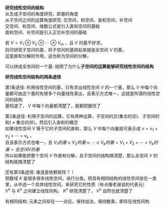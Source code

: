 **研究线性空间的结构**  
从生成子空间的角度研究，即基的角度  
从子空间之间的运算角度研究: 交空间，和空间，直和空间，补空间  
交空间、和空间、维数公式是引入直和空间的基础  
直和空间、补空间是引入正交补空间的基础  
  
若 $V=V_1\oplus V_2\oplus\cdots \oplus V_m$ ，且 $V$ 的基不好求，  
则可研究子空间的基，将子空间的基拼起来就是全空间 $V$ 的基，  
这是直和分解的作用，这也称为空间的分解，  
  
可以拼成全空间的一个基: 挑明了为什么**子空间的运算能够研究线性空间的结构**  
  
**研究线性空间结构的两条途径**  
  
第1条途径: 利用线性空间的基，只有求出线性空间 $V$ 的一个基，那么 $V$ 中每个向量都可由这个基的有限多个向量线性表出，且表示方式唯一，这就是所谓的线性空间的结构  
基知道了， $V$ 中每个向量都清楚了，就都把握住了  
  
第2条途径: 利用子空间的运算，它有两种运算，子空间的交(集合的交)、子空间的和( $\neq$ 集合的并)，然后引入直和的概念  
如果线性空间 $V$ 等于它的子空间的直和，那么 $V$ 中每个向量就可表示成 $v=v_1+v_2+\cdots+v_k$ ，  
且该表示方式也唯一，且 $V_1的基\cup V_2的基\cup\cdots\cup V_k的基=V_1+V_2+\cdots+V_k的基=全空间V的基$  
所以如果能把整个空间 $V$ 作直和分解，且子空间的结构搞清楚，那么全空间 $V$ 的结构就搞清楚了  
  
还有第3条途径: 难道是依赖矩阵？！  
把数域 $K$ 是很多很多线性空间，进行分类，把具有相同结构的线性空间放在一类里，从中选一个具体线性空间，来研究它的性质（有点像老谢说的代表元）  
 $V^n$ 与 $K^n$ 之间建立线性同构， $K^n$ 研究清楚了， $V^n$ 自然也就清楚了  
  
有相同结构: 元素之间存在一一对应，保持加法，保持数乘，即存在线性同构  
